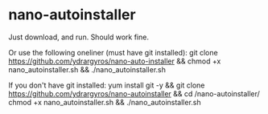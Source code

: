 # nano-autoinstaller
Just download, and run. Should work fine.

Or use the following oneliner (must have git installed):
git clone https://github.com/ydrargyros/nano-auto-installer && chmod +x nano_autoinstaller.sh && ./nano_autoinstaller.sh

If you don't have git installed:
yum install git -y && git clone https://github.com/ydrargyros/nano-autoinstaller && cd /nano-autoinstaller/ chmod +x nano_autoinstaller.sh && ./nano_autoinstaller.sh